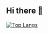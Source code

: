 ## Hi there 👋

[![Top Langs](https://github-readme-stats-psi-topaz-21.vercel.app/api/top-langs/?username=willowweevil&layout=compact&langs_count=8&theme=tokyonight&size_weight=0.5&count_weight=0.5&exclude_repo=Material-Science-Articles-Recognition,Materials-Science)](https://github.com/willowweevil/github-readme-stats)

<!-- 
**willowweevil/willowweevil** is a ✨ _special_ ✨ repository because its `README.md` (this file) appears on your GitHub profile.

Here are some ideas to get you started:

- 🔭 I’m currently working on ...
- 🌱 I’m currently learning ...
- 👯 I’m looking to collaborate on ...
- 🤔 I’m looking for help with ...
- 💬 Ask me about ...
- 📫 How to reach me: ...
- 😄 Pronouns: ...
- ⚡ Fun fact: ...
-->
